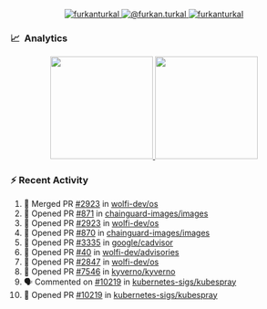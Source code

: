 <p align="center">
  <a href="https://linkedin.com/in/furkanturkal" target="blank">
    <img src="https://img.shields.io/badge/linkedin-%230077B5.svg?&style=for-the-badge&logo=linkedin&logoColor=white" alt="furkanturkal" />
  </a>
  <a href="https://medium.com/@furkan.turkal" target="blank">
    <img src="https://img.shields.io/badge/medium-%2312100E.svg?&style=for-the-badge&logo=medium&logoColor=white" alt="@furkan.turkal" />
  </a>
  <a href="https://twitter.com/furkanturkaI" target="blank">
    <img src="https://img.shields.io/badge/Twitter-1DA1F2?style=for-the-badge&logo=twitter&logoColor=white" alt="furkanturkaI" />
  </a>
</p>

### 📈 &nbsp;Analytics

<p align="center">
  <a href="https://coderstats.net/github/#Dentrax">
    <img height="180em" src="https://github-readme-stats-eight-theta.vercel.app/api?username=Dentrax&show_icons=true&theme=algolia&include_all_commits=true&count_private=true&line_height=26"/>
    <img height="180em" src="https://github-readme-stats-eight-theta.vercel.app/api/top-langs/?username=Dentrax&layout=compact&langs_count=8&theme=algolia&line_height=26"/>
  </a>
</p>

### :zap: Recent Activity

<!--START_SECTION:activity-->
1. 🎉 Merged PR [#2923](https://github.com/wolfi-dev/os/pull/2923) in [wolfi-dev/os](https://github.com/wolfi-dev/os)
2. 💪 Opened PR [#871](https://github.com/chainguard-images/images/pull/871) in [chainguard-images/images](https://github.com/chainguard-images/images)
3. 💪 Opened PR [#2923](https://github.com/wolfi-dev/os/pull/2923) in [wolfi-dev/os](https://github.com/wolfi-dev/os)
4. 💪 Opened PR [#870](https://github.com/chainguard-images/images/pull/870) in [chainguard-images/images](https://github.com/chainguard-images/images)
5. 💪 Opened PR [#3335](https://github.com/google/cadvisor/pull/3335) in [google/cadvisor](https://github.com/google/cadvisor)
6. 💪 Opened PR [#40](https://github.com/wolfi-dev/advisories/pull/40) in [wolfi-dev/advisories](https://github.com/wolfi-dev/advisories)
7. 💪 Opened PR [#2847](https://github.com/wolfi-dev/os/pull/2847) in [wolfi-dev/os](https://github.com/wolfi-dev/os)
8. 💪 Opened PR [#7546](https://github.com/kyverno/kyverno/pull/7546) in [kyverno/kyverno](https://github.com/kyverno/kyverno)
9. 🗣 Commented on [#10219](https://github.com/kubernetes-sigs/kubespray/issues/10219) in [kubernetes-sigs/kubespray](https://github.com/kubernetes-sigs/kubespray)
10. 💪 Opened PR [#10219](https://github.com/kubernetes-sigs/kubespray/pull/10219) in [kubernetes-sigs/kubespray](https://github.com/kubernetes-sigs/kubespray)
<!--END_SECTION:activity-->
